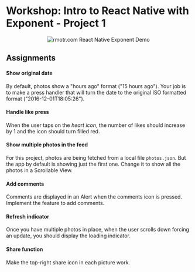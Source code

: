 # Workshop: Intro to React Native with Exponent - Project 1

<p align='center'>
  <img
      src="https://media.giphy.com/media/l0Hlzh7zu2KyN4eiY/giphy.gif"
      alt="rmotr.com React Native Exponent Demo" />
</p>

## Assignments

#### Show original date
By default, photos show a "hours ago" format ("15 hours ago"). Your job is to make a press handler that will turn the date to the original ISO formatted format ("2016-12-01T18:05:26").

#### Handle like press

When the user taps on the _heart icon_, the number of likes should increase by 1 and the icon should turn filled red.

#### Show multiple photos in the feed

For this project, photos are being fetched from a local file `photos.json`. But the app by default is showing just the first one. Change it to show all the photos in a Scrollable View.

#### Add comments

Comments are displayed in an Alert when the comments icon is pressed. Implement the feature to add comments.

#### Refresh indicator

Once you have multiple photos in place, when the user scrolls down forcing an update, you should display the loading indicator.

#### Share function

Make the top-right share icon in each picture work.
